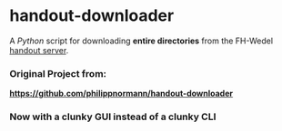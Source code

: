 # handout-downloader
A _Python_ script for downloading **entire directories** from the FH-Wedel [handout server](https://stud.fh-wedel.de/handout/).


### Original Project from:
**https://github.com/philippnormann/handout-downloader**

### Now with a clunky GUI instead of a clunky CLI
